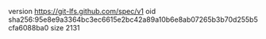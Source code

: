 version https://git-lfs.github.com/spec/v1
oid sha256:95e8e9a3364bc3ec6615e2bc42a89a10b6e8ab07265b3b70d255b5cfa6088ba0
size 2131
